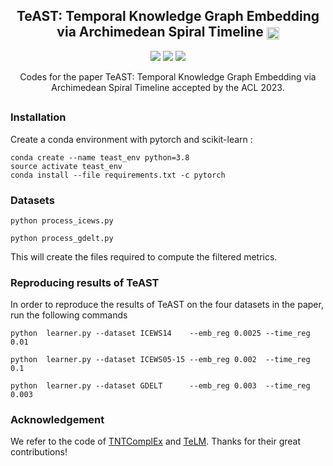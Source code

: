 <h2 align="center">
TeAST: Temporal Knowledge Graph Embedding via Archimedean Spiral Timeline  <img src="https://pytorch.org/assets/images/logo-dark.svg" height = "20" align=center />
</h2>

<p align="center">
  <img src="https://img.shields.io/badge/ACL-2023-brightgreen">
  <a href = '' target='_blank'><img src="http://img.shields.io/badge/Paper-PDF-red.svg"></a>
  <img src="https://img.shields.io/badge/License-Apache%202.0-blue.svg">
</p>


<p align="center">
Codes for the paper TeAST: Temporal Knowledge Graph Embedding via Archimedean Spiral Timeline accepted by the ACL 2023.
</p>


## 


### Installation
Create a conda environment with pytorch and scikit-learn :
```
conda create --name teast_env python=3.8
source activate teast_env
conda install --file requirements.txt -c pytorch
```


### Datasets

```
python process_icews.py

python process_gdelt.py
```

This will create the files required to compute the filtered metrics.

### Reproducing results of TeAST

In order to reproduce the results of TeAST on the four datasets in the paper,  run the following commands

```
python  learner.py --dataset ICEWS14    --emb_reg 0.0025 --time_reg 0.01

python  learner.py --dataset ICEWS05-15 --emb_reg 0.002  --time_reg 0.1

python  learner.py --dataset GDELT      --emb_reg 0.003  --time_reg 0.003
```

### Acknowledgement
We refer to the code of [TNTComplEx](https://github.com/facebookresearch/tkbc) and [TeLM](https://github.com/soledad921/TeLM). Thanks for their great contributions!

